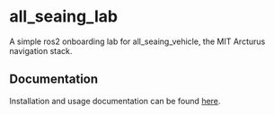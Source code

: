# all_seaing_lab
A simple ros2 onboarding lab for all_seaing_vehicle, the MIT Arcturus navigation stack.

## Documentation
Installation and usage documentation can be found [here](https://github.com/ArcturusNavigation/all_seaing_boat/wiki).

